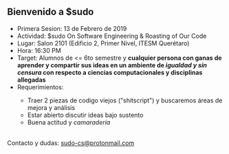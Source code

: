 ## Bienvenido a $sudo

<ul>
  <li>Primera Sesion: 13 de Febrero de 2019</li>
  <li>Actividad: $sudo On Software Engineering & Roasting of Our Code</li>
  <li>Lugar: Salon 2101 (Edificio 2, Primer Nivel, ITESM Querétaro)</li>
  <li>Hora: 16:30 PM</li>
  <li>Target: Alumnos de <= 6to semestre y <b>cualquier persona con ganas de aprender y compartir sus ideas en un ambiente de <i>igualdad y sin censura</i> con respecto a ciencias computacionales y disciplinas allegadas</b></li>
  <li>Requerimientos:</li>
  <ul>
    <li>Traer 2 piezas de codigo viejos ("shitscript") y buscaremos áreas de mejora y análisis</li>
    <li>Estar abierto discutir ideas bajo sustento</li>
  <li>Buena actitud y <i>camaradería</i></li>
  </ul>
</ul>
<br>
Contacto y dudas: <a href="mailto:sudo-cs@protonmail.com">sudo-cs@protonmail.com</a>
<br>
